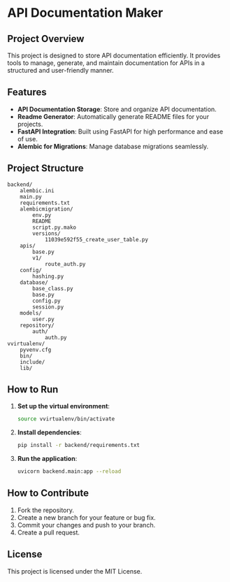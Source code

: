 # API Documentation Maker

## Project Overview
This project is designed to store API documentation efficiently. It provides tools to manage, generate, and maintain documentation for APIs in a structured and user-friendly manner.

## Features
- **API Documentation Storage**: Store and organize API documentation.
- **Readme Generator**: Automatically generate README files for your projects.
- **FastAPI Integration**: Built using FastAPI for high performance and ease of use.
- **Alembic for Migrations**: Manage database migrations seamlessly.

## Project Structure
```
backend/
    alembic.ini
    main.py
    requirements.txt
    alembicmigration/
        env.py
        README
        script.py.mako
        versions/
            11039e592f55_create_user_table.py
    apis/
        base.py
        v1/
            route_auth.py
    config/
        hashing.py
    database/
        base_class.py
        base.py
        config.py
        session.py
    models/
        user.py
    repository/
        auth/
            auth.py
vvirtualenv/
    pyvenv.cfg
    bin/
    include/
    lib/
```

## How to Run
1. **Set up the virtual environment**:
   ```bash
   source vvirtualenv/bin/activate
   ```

2. **Install dependencies**:
   ```bash
   pip install -r backend/requirements.txt
   ```

3. **Run the application**:
   ```bash
   uvicorn backend.main:app --reload
   ```

## How to Contribute
1. Fork the repository.
2. Create a new branch for your feature or bug fix.
3. Commit your changes and push to your branch.
4. Create a pull request.

## License
This project is licensed under the MIT License.
